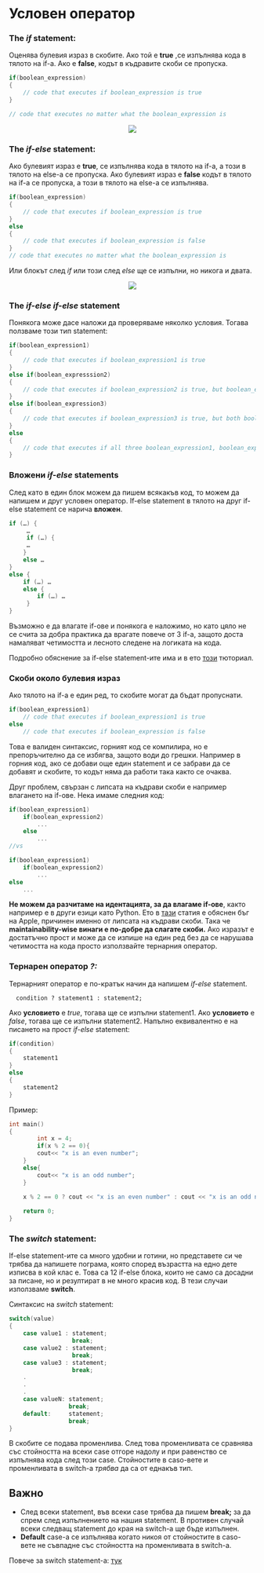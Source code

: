 ﻿# Условен оператор

### The *if* statement:
Оценява булевия израз в скобите. Ако той е **true** ,се изпълнява кода в тялото на if-а. Ако е **false**, кодът в къдравите скоби се пропуска.

```c++
if(boolean_expression)
{
    // code that executes if boolean_expression is true
}

// code that executes no matter what the boolean_expression is
```

<p align="center">
  <img src ="https://cdn.programiz.com/sites/tutorial2program/files/working-if-statement-C%2B%2B.jpg" />
</p>


### The *if-else* statement:
Ако булевият израз е **true**, се изпълнява кода в тялото на if-а, а този в тялото на else-a се пропуска. Ако булевият израз е **false** кодът в тялото на if-а се пропуска, а този в тялото на else-a се изпълнява.
```c++
if(boolean_expression)
{
    // code that executes if boolean_expression is true
}
else
{
    // code that executes if boolean_expression is false
}
// code that executes no matter what the boolean_expression is
```
Или блокът след *if* или този след *else* ще се изпълни, но никога и двата.

<p align="center">
  <img src ="https://cdn.programiz.com/sites/tutorial2program/files/how-if-else-works-C%2B%2B.jpg" />
</p>

### The *if-else if-else* statement
Понякога може дасе наложи да проверяваме няколко условия. Тогава ползваме този тип statement:
```c++
if(boolean_expression1)
{
    // code that executes if boolean_expression1 is true
}
else if(boolean_expresssion2)
{
    // code that executes if boolean_expression2 is true, but boolean_expression1 is false
}
else if(boolean_expression3)
{
    // code that executes if boolean_expression3 is true, but both boolean_expression1 and boolean_expression2 are false
}
else
{
    // code that executes if all three boolean_expression1, boolean_expression2 and boolean_expression3 are false
}
```

### Вложени *if-else* statements
След като в един блок можем да пишем всякакъв код, то можем да напишем и друг условен оператор. If-else statement в тялото на друг
if-else statement се нарича **вложен**.
```c++
if (…) {
	 …
	 if (…) {
	 …
 	} 
	else …
} 
else {
	if (…) … 
	else {
		if (…) …
	 }
}
```
Възможно е да влагате if-ове и понякога е наложимо, но като цяло не се счита за добра практика да врагате повече от 3 if-а, защото доста намаляват 
четимостта и лесното следене на логиката на кода.  

Подробно обяснение за if-else statement-ите има и в ето [този](https://www.youtube.com/watch?v=jK83lln_T1k) тюториал.

### Скоби около булевия израз  
Ако тялото на if-а е един ред, то скобите могат да бъдат пропуснати.

```c++
if(boolean_expression1)
    // code that executes if boolean_expression1 is true
else 
    // code that executes if boolean_expression is false
```
Това е валиден синтаксис, горният код се компилира, но е препоръчително да се избягва, защото води до грешки. Например в горния код, ако се
добави още един statement и се забрави да се добавят и скобите, то кодът няма да работи така както се очаква. 

Друг проблем, свързан с липсата на къдрави скоби е например влагането на if-ове. Нека имаме следния код:  
```c++
if(boolean_expression1)
    if(boolean_expression2)
        ...
    else
        ...
//vs

if(boolean_expression1)
    if(boolean_expression2)
        ...
else
    ...
```
**Не можем да разчитаме на идентацията, за да влагаме if-ове**, както например е в други езици като Python. Ето в [тази](https://www.imperialviolet.org/2014/02/22/applebug.html) статия е обяснен бъг на Apple, причинен именно от липсата на къдрави скоби. Така че **maintainability-wise  винаги е по-добре да слагате скоби.** Ако изразът е достатъчно прост и може да се изпише на един ред без да се нарушава четимостта на кода просто използвайте тернарния оператор.

### Тернарен оператор *?:*
Тернарният оператор е по-кратък начин да напишем *if-else* statement.

```
  condition ? statement1 : statement2;
```

Ако **условието** е *true*, тогава ще се изпълни statement1. Ако **условието** е *false*, тогава ще се изпълни statement2.
Напълно еквивалентно е на писането на прост *if-else* statement:
```c++
if(condition)
{
    statement1
}
else
{
    statement2
}
```

Пример:
```c++
int main()
{
    	int x = 4;
    	if(x % 2 == 0){
		cout<< "x is an even number";
	}
	else{
		cout<< "x is an odd number";
	}
	
	x % 2 == 0 ? cout << "x is an even number" : cout << "x is an odd number"; // same result

    return 0;
}
```

### The *switch* statement:
If-else statement-ите са много удобни и готини, но представете си че трябва да напишете пограма, която
според възрастта на едно дете изписва в кой клас е. Това са 12 if-else блока, които не само са досадни за
писане, но и резултират в не много красив код. В тези случаи използваме **switch**.

Синтаксис на  *switch* statement:
```c++
switch(value)
{
    case value1 : statement;
                  break;
    case value2 : statement;
                  break;
    case value3 : statement;
                  break;
    .
    .
    .
    case valueN: statement;
                 break;
    default:     statement;
                 break;
}
```

В скобите се подава променлива. След това променливата се сравнява със стойността на всеки case отгоре надолу и при равенство се изпълнява кода след
този case. Стойностите в caso-вете и променливата в switch-а *трябва* да са от еднакъв тип.
## **Важно**
* След всеки statement, във всеки case трябва да пишем **break;** за да спрем след изпълнението на нашия statement. В противен случай всеки следващ 
statement до края на switch-а ще бъде изпълнен.  
* **Default** case-а се изпълнява когато никоя от стойностите в caso-вете не съвпадне със стойността на променливата в switch-а.

Повече за switch statement-а: [тук](https://www.youtube.com/watch?v=TNUCZpgPjrw)
